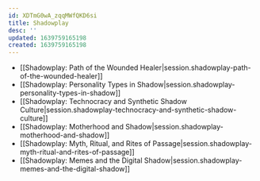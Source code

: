 ```yaml
---
id: XDTmG0wA_zqqMWfQKD6si
title: Shadowplay
desc: ''
updated: 1639759165198
created: 1639759165198
---
```


- [[Shadowplay:  Path of the Wounded Healer|session.shadowplay-path-of-the-wounded-healer]]
- [[Shadowplay:  Personality Types in Shadow|session.shadowplay-personality-types-in-shadow]]
- [[Shadowplay:  Technocracy and Synthetic Shadow Culture|session.shadowplay-technocracy-and-synthetic-shadow-culture]]
- [[Shadowplay:  Motherhood and Shadow|session.shadowplay-motherhood-and-shadow]]
- [[Shadowplay:  Myth, Ritual, and Rites of Passage|session.shadowplay-myth-ritual-and-rites-of-passage]]
- [[Shadowplay:  Memes and the Digital Shadow|session.shadowplay-memes-and-the-digital-shadow]]
